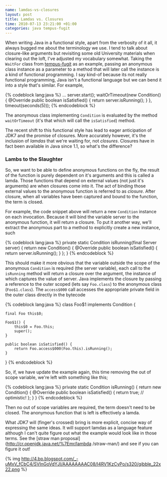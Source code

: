 ```yaml
---
name: lamdas-vs-closures
layout: post
title: Lamdas vs. Closures
time: 2010-07-13 23:21:00 +01:00
categories: java tempus-fugit
---
```


When writing Java in a functional style, apart from the verbosity of it all,
it always bugged me about the terminology we use. I tend to talk about
closure-like arguments but revisiting some old University materials when
clearing out the loft, I've adjusted my vocabulary somewhat. Taking the
`WaitFor` class from [tempus-fugit](http://code.google.com/p/tempus-fugit/)
as an example, passing an anonymous class instance as a parameter to a method
 that will later call the instance is a kind of functional programming. I say
  kind-of because its not really functional programming,
  Java isn't a functional language but we can bend it into a style that's similar. For example,
  
{% codeblock lang:java %}
...
server.start();
waitOrTimeout(new Condition() {
   @Override
   public boolean isSatisfied() {
      return server.isRunning();
   }
}, timeout(seconds(5)));
{% endcodeblock %}


The anonymous class implementing `Condition` is evaluated by the method
`waitOrTimeout` (it's that which will call the `isSatisfied`) method.

The recent shift to this functional style has lead to eager anticipation of
JDK7 and the promise of closures. More accurately however, it's the inclusion
of _lamdas_ that we're waiting for, not _closures_. Closures have in fact been
available in Java since 1.1, so what's the difference?

<!-- more -->

### Lambs to the Slaughter

  
So, we want to be able to define anonymous functions on the fly, the result of
the function is purely dependent on it's arguments and this is called a lamda.
Those functions that depend on external values (not just it's arguments) are
when closures come into it. The act of binding those external values to the
anonymous function is referred to as _closure_. After closure, when all
variables have been captured and bound to the function, the term is closed.

  
For example, the code snippet above will return a new `Condition` instance on
each invocation. Because it will bind the variable server to the anonymous
function, it will return a closure. To put it another way, we'll extract the
anonymous part to a method to explicitly create a new instance, such

  
{% codeblock lang:java %}
private static Condition isRunning(final Server server) {
   return new Condition() {
      @Override
      public boolean isSatisfied() {
         return server.isRunning();
      }
   };
}
{% endcodeblock %}

This should make it more obvious that the variable outside the scope of the
anonymous `Condition` is required (the server variable), each call to the
`isRunning` method will return a closure over the argument, the instance of
which captures the value of server. Java implements the closure by passing a
reference to the outer scoped (lets say `Foo.class`) to the anonymous class
(`Foo$1.class`). The `access$000` call accesses the appropriate private field
 in the outer class directly in the bytecode

  
{% codeblock lang:java %}
class Foo$1 implements Condition {

    final Foo this$0;

    Foo$1() {
        this$0 = Foo.this;
        super();
    }

    public boolean isSatisfied() {
        return Foo.access$000(Foo.this).isRunning();
    }
}
{% endcodeblock %}


  
So, if, we have update the example again, this time removing the out of scope
variable, we're left with something like this;

{% codeblock lang:java %}
private static Condition isRunning() {
   return new Condition() {
      @Override
      public boolean isSatisfied() {
         return true; // optimistic!
      };
   }
}
{% endcodeblock %}


Then no out of scope variables are required, the term doesn't need to be
closed. The anonymous function that is left is effectively a lamda.

  
What JDK7 will (finger's crossed) bring is more explicit, concise way of
expressing the same ideas. It will support lamdas as a language feature
although I can't quite figure out what the example would look like in those
terms. See the [straw man proposal](http://cr.openjdk.java.net/%7Emr/lambda
/straw-man/) and see if you can figure it out!


{% img http://4.bp.blogspot.com/_-uMxV_fCbC4/SVInGoVdYJI/AAAAAAAAC08/I4RV1KzCyPo/s320/gibble_22x22.png %}


